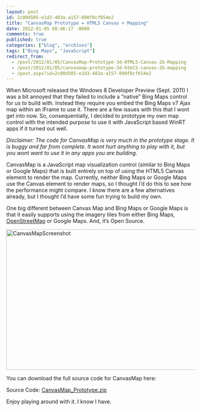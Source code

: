 ```yaml
---
layout: post
id: 2c00d505-e1d3-483a-a157-090f0cf654e2
title: "CanvasMap Prototype = HTML5 Canvas + Mapping"
date: 2012-01-05 08:46:17 -0600
comments: true
published: true
categories: ["blog", "archives"]
tags: ["Bing Maps", "JavaScript"]
redirect_from: 
  - /post/2012/01/05/CanvasMap-Prototype-3d-HTML5-Canvas-2b-Mapping
  - /post/2012/01/05/canvasmap-prototype-3d-html5-canvas-2b-mapping
  - /post.aspx?id=2c00d505-e1d3-483a-a157-090f0cf654e2
---
```

<!-- more -->
<p>When Microsoft released the Windows 8 Developer Preview (Sept. 2011) I was a bit annoyed that they failed to include a “native” Bing Maps control for us to build with. Instead they require you embed the Bing Maps v7 Ajax map within an IFrame to use it. There are a few issues with this that I wont get into now. So, consequentially, I decided to prototype my own map control with the intended purpose to use it with JavaScript based WinRT apps if it turned out well.</p>  <p><em>Disclaimer: The code for CanvasMap is very much in the prototype stage. It is buggy and far from complete. It wont hurt anything to play with it, but you wont want to use it in any apps you are building.</em></p>  <p>CanvasMap is a JavaScript map visualization control (similar to Bing Maps or Google Maps) that is built entirely on top of using the HTML5 Canvas element to render the map. Currently, neither Bing Maps or Google Maps use the Canvas element to render maps, so I thought I’d do this to see how the performance might compare. I know there are a few alternatives already, but I thought I’d have some fun trying to build my own.</p>  <p>One big different between Canvas Map and Bing Maps or Google Maps is that it easily supports using the imagery tiles from either Bing Maps, <a href="http://www.openstreetmap.org/">OpenStreetMap</a> or Google Maps. And, it’s Open Source.</p>  <p><a href="/images/postsCanvasMapScreenshot.png"><img style="background-image: none; border-bottom: 0px; border-left: 0px; padding-left: 0px; padding-right: 0px; display: inline; border-top: 0px; border-right: 0px; padding-top: 0px" title="CanvasMapScreenshot" border="0" alt="CanvasMapScreenshot" src="/images/postsCanvasMapScreenshot_thumb.png" width="604" height="374" /></a></p>  <p>You can download the full source code for CanvasMap here:</p>  <div style="padding-bottom: 0px; margin: 0px; padding-left: 0px; padding-right: 0px; display: inline; float: none; padding-top: 0px" id="scid:fb3a1972-4489-4e52-abe7-25a00bb07fdf:14319807-119e-430d-ae6d-8c08eb359545" class="wlWriterEditableSmartContent"><p>Source Code: <a href="/file.axd?file=CanvasMap_Prototype_2.zip" target="_blank">CanvasMap_Prototype.zip</a></p></div>  <p>Enjoy playing around with it. I know I have.</p>
